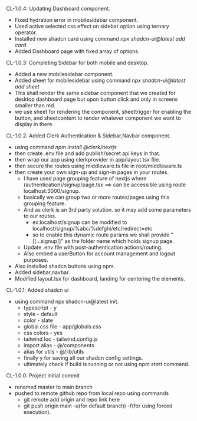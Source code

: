 CL-1.0.4: Updating Dashboard component.
- Fixed hydration error in mobilesidebar component.
- Used active selected css effect on sidebar option using ternary operator.
- Installed new shadcn card using command *npx shadcn-ui@latest add card*
- Added Dashboard page with fixed array of options.

CL-1.0.3: Completing Sidebar for both mobile and desktop.
- Added a new mobilesidebar component.
- Added sheet for mobilesidebar using command *npx shadcn-ui@latest add sheet*
 - This shall render the same sidebar component that we created for desktop dashboard page but upon button click and only in screens smaller than md.
 - we use sheet for rendering the component, sheettrigger for enabling the button, and sheetcontent to render whatever component we want to display in there. 

CL-1.0.2: Added Clerk Authentication & Sidebar,Navbar component.
- using command *npm install @clerk/nextjs*
- then create .env file and add publish/secret api keys in that.
- then wrap our app using clerkprovider in app/layout.tsx file.
- then secure the routes using middleware.ts file in root/middleware.ts
- then create your own sign-up and sign-in pages in your routes.
  - I have used page grouping feature of nextjs where (authentication)/signup/page.tsx ==> can be accessible using route localhost:3000/signup.
  - basically we can group two or more routes/pages using this grouping feature.
  - And as clerk is an 3rd party solution. so it may add some parameters to our routes.
    - ex:localhost/signup can be modified to localhost/signup/%abc/%defghi/etc/redirect=etc
    - so to enable this dynamic route params we shall provide "[[...signup]]" as the folder name which holds signup page.
  - Update .env file with post-authentication actions/routing.
  - Also embed a userButton for account management and logout purposes.
- Also installed shadcn buttons using npm.
- Added sidebar,navbar.
- Modified layout.tsx for dashboard, landing for centering the elements.

CL-1.0.1: Added shadcn ui
- using command npx shadcn-ui@latest init.
    - typescript - y
    - style - default
    - color - slate
    - global css file - app/globals.css
    - css colors - yes
    - tailwind loc - tailwind.config.js
    - import alias - @/components
    - alias for utils - @/lib/utils
    - finally y for saving all our shadcn config settings.
    - ultimately check if build is running or not using *npm start* command.

CL-1.0.0: Project initial commit
- renamed master to main branch
- pushed to remote github repo from local repo using commands
  - git remote add origin and repo link here
  - git push origin main -u(for default branch) -f(for using forced execution).